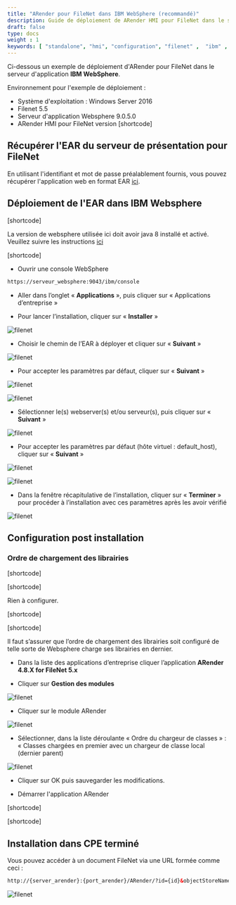 ```yaml
---
title: "ARender pour FileNet dans IBM WebSphere (recommandé)"
description: Guide de déploiement de ARender HMI pour FileNet dans le serveur d'application IBM WebSphere
draft: false
type: docs
weight : 1
keywords: [ "standalone", "hmi", "configuration", "filenet" ,  "ibm" , "websphere"]
---
```


Ci-dessous un exemple de déploiement d'ARender pour FileNet dans le serveur d'application **IBM WebSphere**.

Environnement pour l'exemple de déploiement :

- Système d'exploitation : Windows Server 2016
- Filenet 5.5
- Serveur d'application Websphere 9.0.5.0
- ARender HMI pour FileNet version [shortcode]

## Récupérer l'EAR du serveur de présentation pour FileNet

En utilisant l'identifiant et mot de passe préalablement fournis,
vous pouvez récupérer l'application web en format EAR
[ici](https://artifactory.arondor.cloud/artifactory/arondor-all/com/arondor/arender/arondor-arender-hmi-filenet-ear/[shortcode]/arondor-arender-hmi-filenet-ear-[shortcode].ear).

## Déploiement de l'EAR dans IBM Websphere

[shortcode]

La version de websphere utilisée ici doit avoir java 8 installé et activé.
Veuillez suivre les instructions [ici](https://www.ibm.com/docs/en/was-nd/8.5.5?topic=waso-java-se-8-in-websphere-application-server-v85)

[shortcode]

- Ouvrir une console WebSphere

```html
https://serveur_websphere:9043/ibm/console
```

- Aller dans l’onglet « **Applications** », puis cliquer sur « Applications d’entreprise »

- Pour lancer l’installation, cliquer sur « **Installer** »

![filenet]([shortcode])

- Choisir le chemin de l’EAR à déployer et cliquer sur « **Suivant** »

![filenet]([shortcode])

- Pour accepter les paramètres par défaut, cliquer sur « **Suivant** »

![filenet]([shortcode])

![filenet]([shortcode])

- Sélectionner le(s) webserver(s) et/ou serveur(s), puis cliquer sur « **Suivant** »

![filenet]([shortcode])

- Pour accepter les paramètres par défaut (hôte virtuel : default_host), cliquer sur « **Suivant** »

![filenet]([shortcode])

![filenet]([shortcode])

- Dans la fenêtre récapitulative de l’installation, cliquer sur « **Terminer** » pour procéder à l’installation avec ces paramètres après les avoir vérifié

![filenet]([shortcode])

## Configuration post installation

### Ordre de chargement des librairies

[shortcode]

[shortcode]

Rien à configurer.

[shortcode]

[shortcode]

Il faut s’assurer que l’ordre de chargement des librairies soit configuré de telle sorte de Websphere charge ses librairies en dernier.

- Dans la liste des applications d’entreprise cliquer l’application **ARender 4.8.X for FileNet 5.x**

- Cliquer sur **Gestion des modules**

![filenet]([shortcode])

- Cliquer sur le module ARender

![filenet]([shortcode])

- Sélectionner, dans la liste déroulante « Ordre du chargeur de classes » : « Classes chargées en premier avec un chargeur de classe local (dernier parent)

![filenet]([shortcode])

- Cliquer sur OK puis sauvegarder les modifications.

- Démarrer l'application ARender

[shortcode]

[shortcode]

## Installation dans CPE terminé

Vous pouvez accéder à un document FileNet via une URL formée comme ceci :

```html
http://{server_arender}:{port_arender}/ARender/?id={id}&objectStoreName=OS1
```

![filenet]([shortcode])